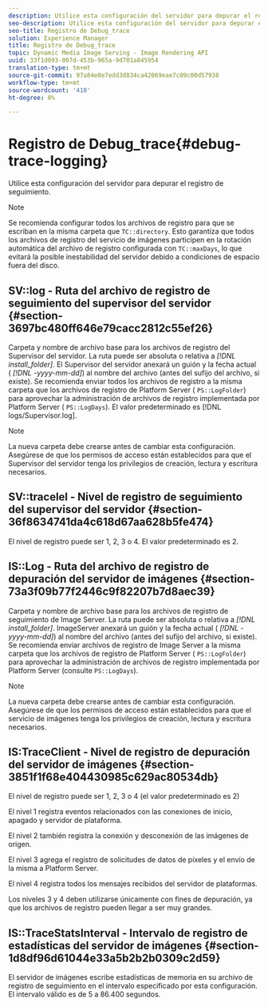 ```yaml
---
description: Utilice esta configuración del servidor para depurar el registro de seguimiento.
seo-description: Utilice esta configuración del servidor para depurar el registro de seguimiento.
seo-title: Registro de Debug_trace
solution: Experience Manager
title: Registro de Debug_trace
topic: Dynamic Media Image Serving - Image Rendering API
uuid: 33f1d093-007d-453b-965a-9d701a845954
translation-type: tm+mt
source-git-commit: 97a84e8e7edd3d834ca42069eae7c09c00d57938
workflow-type: tm+mt
source-wordcount: '410'
ht-degree: 0%

---
```



# Registro de Debug_trace{#debug-trace-logging}

Utilice esta configuración del servidor para depurar el registro de seguimiento.

>[!NOTE]
>
>Se recomienda configurar todos los archivos de registro para que se escriban en la misma carpeta que `TC::directory`. Esto garantiza que todos los archivos de registro del servicio de imágenes participen en la rotación automática del archivo de registro configurada con `TC::maxDays`, lo que evitará la posible inestabilidad del servidor debido a condiciones de espacio fuera del disco.

## SV::log - Ruta del archivo de registro de seguimiento del supervisor del servidor {#section-3697bc480ff646e79cacc2812c55ef26}

Carpeta y nombre de archivo base para los archivos de registro del Supervisor del servidor. La ruta puede ser absoluta o relativa a *[!DNL install_folder]*. El Supervisor del servidor anexará un guión y la fecha actual ( *[!DNL -yyyy-mm-dd]*) al nombre del archivo (antes del sufijo del archivo, si existe). Se recomienda enviar todos los archivos de registro a la misma carpeta que los archivos de registro de Platform Server ( `PS::LogFolder`) para aprovechar la administración de archivos de registro implementada por Platform Server ( `PS::LogDays`). El valor predeterminado es [!DNL logs/Supervisor.log].

>[!NOTE]
>
>La nueva carpeta debe crearse antes de cambiar esta configuración. Asegúrese de que los permisos de acceso están establecidos para que el Supervisor del servidor tenga los privilegios de creación, lectura y escritura necesarios.

## SV::tracelel - Nivel de registro de seguimiento del supervisor del servidor {#section-36f8634741da4c618d67aa628b5fe474}

El nivel de registro puede ser 1, 2, 3 o 4. El valor predeterminado es 2.

## IS::Log - Ruta del archivo de registro de depuración del servidor de imágenes {#section-73a3f09b77f2446c9f82207b7d8aec39}

Carpeta y nombre de archivo base para los archivos de registro de seguimiento de Image Server. La ruta puede ser absoluta o relativa a *[!DNL install_folder]*. ImageServer anexará un guión y la fecha actual ( *[!DNL -yyyy-mm-dd]*) al nombre del archivo (antes del sufijo del archivo, si existe). Se recomienda enviar archivos de registro de Image Server a la misma carpeta que los archivos de registro de Platform Server ( `PS::LogFolder`) para aprovechar la administración de archivos de registro implementada por Platform Server (consulte `PS::LogDays`).

>[!NOTE]
>
>La nueva carpeta debe crearse antes de cambiar esta configuración. Asegúrese de que los permisos de acceso están establecidos para que el servicio de imágenes tenga los privilegios de creación, lectura y escritura necesarios.

## IS:TraceClient - Nivel de registro de depuración del servidor de imágenes {#section-3851f1f68e404430985c629ac80534db}

El nivel de registro puede ser 1, 2, 3 o 4 (el valor predeterminado es 2)

El nivel 1 registra eventos relacionados con las conexiones de inicio, apagado y servidor de plataforma.

El nivel 2 también registra la conexión y desconexión de las imágenes de origen.

El nivel 3 agrega el registro de solicitudes de datos de píxeles y el envío de la misma a Platform Server.

El nivel 4 registra todos los mensajes recibidos del servidor de plataformas.

Los niveles 3 y 4 deben utilizarse únicamente con fines de depuración, ya que los archivos de registro pueden llegar a ser muy grandes.

## IS::TraceStatsInterval - Intervalo de registro de estadísticas del servidor de imágenes {#section-1d8df96d61044e33a5b2b2b0309c2d59}

El servidor de imágenes escribe estadísticas de memoria en su archivo de registro de seguimiento en el intervalo especificado por esta configuración. El intervalo válido es de 5 a 86.400 segundos.
